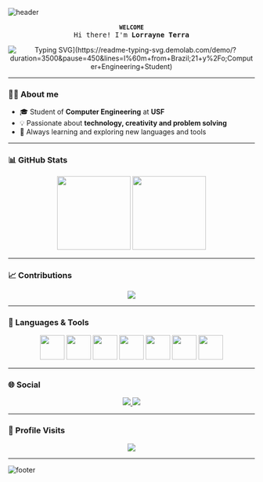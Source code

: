 <!-- Banner -->
![header](https://capsule-render.vercel.app/api?type=waving&color=0:004e92,100:000428&height=200&section=header&text=Lorrayne%20Terra&fontSize=40&fontColor=ffffff&animation=fadeIn&fontAlignY=35)

<div align="center">
  
  <b>`WELCOME`</b>
  <samp>
      <br>
      Hi there! I'm <b>Lorrayne Terra</b>
  </samp>
</div>

<p align="center">
  <img src="[https://readme-typing-svg.demolab.com?font=Fira+Code&pause=1000&color=00BFFF&center=true&vCenter=true&width=435&lines=Hi+there!+I'm+Lorrayne+Terra;Welcome+to+my+GitHub!;C%2C+C%2B%2B+and+Python+dev" alt="Typing SVG](https://readme-typing-svg.demolab.com/demo/?duration=3500&pause=450&lines=I%60m+from+Brazil;21+y%2Fo;Computer+Engineering+Student)" />
</p>

---

### 👩‍💻 About me  
- 🎓 Student of **Computer Engineering** at **USF**  
- 💡 Passionate about **technology, creativity and problem solving**  
- 🌱 Always learning and exploring new languages and tools  

---

### 📊 GitHub Stats  
<p align="center">
  <img height="150" src="https://github-readme-stats.vercel.app/api?username=imterra&show_icons=true&theme=tokyonight&hide_border=true&bg_color=00000000" />
  <img height="150" src="https://github-readme-stats.vercel.app/api/top-langs/?username=imterra&layout=compact&theme=tokyonight&hide_border=true&bg_color=00000000" />
</p>

---

### 📈 Contributions  
<p align="center">
  <img src="https://github-readme-activity-graph.vercel.app/graph?username=imterra&bg_color=00000000&color=00BFFF&line=1E90FF&point=87CEFA&area=true&hide_border=true" />
</p>

---

### 🚀 Languages & Tools  
<p align="center">
  <img src="https://cdn.jsdelivr.net/gh/devicons/devicon/icons/c/c-original.svg" width="50" />
  <img src="https://cdn.jsdelivr.net/gh/devicons/devicon/icons/cplusplus/cplusplus-original.svg" width="50" />
  <img src="https://cdn.jsdelivr.net/gh/devicons/devicon/icons/python/python-original.svg" width="50" />
  <img src="https://cdn.jsdelivr.net/gh/devicons/devicon/icons/html5/html5-original.svg" width="50" />
  <img src="https://cdn.jsdelivr.net/gh/devicons/devicon/icons/css3/css3-original.svg" width="50" />
  <img src="https://cdn.jsdelivr.net/gh/devicons/devicon/icons/git/git-original.svg" width="50" />
  <img src="https://cdn.jsdelivr.net/gh/devicons/devicon/icons/github/github-original.svg" width="50" />
</p>

---

### 🌐 Social  
<p align="center">
  <a href="https://github.com/imterra">
    <img src="https://img.shields.io/badge/GitHub-000?style=for-the-badge&logo=github&logoColor=white" />
  </a>
  <a href="https://www.linkedin.com/in/lorrayneterra" target="_blank">
    <img src="https://img.shields.io/badge/LinkedIn-0A66C2?style=for-the-badge&logo=linkedin&logoColor=white" />
  </a>
</p>

---

### 🔎 Profile Visits  
<p align="center">
  <img src="https://komarev.com/ghpvc/?username=imterra&style=for-the-badge&color=1E90FF" />
</p>

---

<!-- Footer -->
![footer](https://capsule-render.vercel.app/api?type=waving&color=0:000428,100:004e92&height=120&section=footer)
